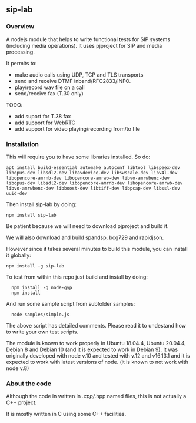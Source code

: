 ## sip-lab

### Overview

A nodejs module that helps to write functional tests for SIP systems (including media operations).
It uses pjproject for SIP and media processing.

It permits to:
  - make audio calls using UDP, TCP and TLS transports
  - send and receive DTMF inband/RFC2833/INFO.
  - play/record wav file on a call
  - send/receive fax (T.30 only)

TODO:
  - add suport for T.38 fax
  - add support for WebRTC
  - add support for video playing/recording from/to file

### Installation

This will require you to have some libraries installed. So do:
```
apt install build-essential automake autoconf libtool libspeex-dev libopus-dev libsdl2-dev libavdevice-dev libswscale-dev libv4l-dev libopencore-amrnb-dev libopencore-amrwb-dev libvo-amrwbenc-dev libopus-dev libsdl2-dev libopencore-amrnb-dev libopencore-amrwb-dev libvo-amrwbenc-dev libboost-dev libtiff-dev libpcap-dev libssl-dev uuid-dev
```

Then install sip-lab by doing:
```
npm install sip-lab
```

Be patient because we will need to download pjproject and build it.

We will also download and build spandsp, bcg729 and rapidjson.

However since it takes several minutes to build this module, you can install it globally:
```
npm install -g sip-lab
```

To test from within this repo just build and install by doing:
```
  npm install -g node-gyp
  npm install
```
And run some sample script from subfolder samples:
```
  node samples/simple.js
```
The above script has detailed comments. 
Please read it to undestand how to write your own test scripts.

The module is known to work properly in Ubuntu 18.04.4, Ubuntu 20.04.4, Debian 8 and Debian 10 (and it is expected to work in Debian 9).
It was originally developed with node v.10 and tested with v.12 and v16.13.1 and it is expected to work with latest versions of node.
(it is known to not work with node v.8)



### About the code

Although the code in written in *.cpp/*.hpp named files, this is not actually a C++ project.

It is mostly written in C using some C++ facilities.

